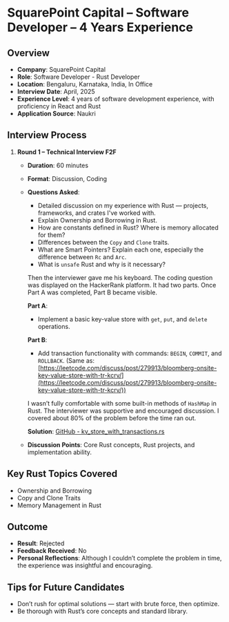 # SquarePoint Capital – Software Developer – 4 Years Experience

## Overview

* **Company**: SquarePoint Capital
* **Role**: Software Developer - Rust Developer
* **Location**: Bengaluru, Karnataka, India, In Office
* **Interview Date**: April, 2025
* **Experience Level**: 4 years of software development experience, with proficiency in React and Rust
* **Application Source**: Naukri

## Interview Process

1. **Round 1 – Technical Interview F2F**

   * **Duration**: 60 minutes

   * **Format**: Discussion, Coding

   * **Questions Asked**:

     * Detailed discussion on my experience with Rust — projects, frameworks, and crates I've worked with.
     * Explain Ownership and Borrowing in Rust.
     * How are constants defined in Rust? Where is memory allocated for them?
     * Differences between the `Copy` and `Clone` traits.
     * What are Smart Pointers? Explain each one, especially the difference between `Rc` and `Arc`.
     * What is `unsafe` Rust and why is it necessary?

     Then the interviewer gave me his keyboard. The coding question was displayed on the HackerRank platform.
     It had two parts. Once Part A was completed, Part B became visible.

     **Part A**:

     * Implement a basic key-value store with `get`, `put`, and `delete` operations.

     **Part B**:

     * Add transaction functionality with commands:
       `BEGIN`, `COMMIT`, and `ROLLBACK`.
       (Same as: [https://leetcode.com/discuss/post/279913/bloomberg-onsite-key-value-store-with-tr-kcrv/](https://leetcode.com/discuss/post/279913/bloomberg-onsite-key-value-store-with-tr-kcrv/))

     I wasn’t fully comfortable with some built-in methods of `HashMap` in Rust. The interviewer was supportive and encouraged discussion. I covered about 80% of the problem before the time ran out.

     **Solution**: [GitHub - kv\_store\_with\_transactions.rs](https://github.com/X0rD3v1L/RusticJourney/blob/main/machine-coding-questions/src/bin/kv_store_with_transactions.rs)

   * **Discussion Points**: Core Rust concepts, Rust projects, and implementation ability.

## Key Rust Topics Covered

* Ownership and Borrowing
* Copy and Clone Traits
* Memory Management in Rust

## Outcome

* **Result**: Rejected
* **Feedback Received**: No
* **Personal Reflections**: Although I couldn’t complete the problem in time, the experience was insightful and encouraging.

## Tips for Future Candidates

* Don’t rush for optimal solutions — start with brute force, then optimize.
* Be thorough with Rust’s core concepts and standard library.